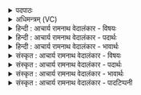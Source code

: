 <details><summary>पदपाठः</summary>

उ꣡प꣢꣯। अ꣣स्मै। गायत। नरः। प꣡व꣢꣯मानाय। इ꣡न्द꣢꣯वे। अ꣣भि꣢। दे꣣वा꣢न्। इ꣡य꣢꣯क्षते। ६५१।
</details>

<details><summary>अधिमन्त्रम् (VC)</summary>

- पवमानः सोमः
- असितः काश्यपो देवलो वा
- गायत्री
- षड्जः
</details>

<details><summary>हिन्दी : आचार्य रामनाथ वेदालंकार - विषयः</summary>

प्रथम मन्त्र में परमात्मा के प्रति मनुष्यों का कर्तव्य वर्णित किया गया है।
</details>

<details><summary>हिन्दी : आचार्य रामनाथ वेदालंकार - पदार्थः</summary>

पदार्थान्वयभाषाः -  हे (नरः) मनुष्यो ! तुम (देवान्) अहिंसा,सत्य,न्याय आदि दिव्यगुणों को (इयक्षते) प्रदान करने की इच्छावाले (अस्मै) इस (पवमानाय) पवित्रता देनेवाले, (इन्दवे) आनन्दरस से भिगोनेवाले परमात्मा के लिए (उपगायत) समीप होकर स्तुतिगीत गाया करो ॥१॥
</details>

<details><summary>हिन्दी : आचार्य रामनाथ वेदालंकार - भावार्थः</summary>

भावार्थभाषाः -  सब स्त्री-पुरुषों को चाहिए कि जगदीश के स्तुतिगीतों का कीर्तन कर और उससे प्रेरणा पाकर अपनी उन्नति करें ॥१॥
</details>

<details><summary>संस्कृत : आचार्य रामनाथ वेदालंकार - विषयः</summary>

तत्रादौ परमात्मानं प्रति मनुष्याणां कर्तव्यं वर्णयति।
</details>

<details><summary>संस्कृत : आचार्य रामनाथ वेदालंकार - पदार्थः</summary>

पदार्थान्वयभाषाः -  हे (नरः) मनुष्याः ! यूयम् (देवान्) अहिंसासत्यन्यायादिदिव्यगुणान् (अभि इयक्षते) प्रदातुमिच्छते[यजतेर्दानार्थात् सनि शतरि रूपम्। यियक्षते इति प्राप्ते अभ्यासयकारलोपश्छान्दसः] (अस्मै) एतस्मै (पवमानाय) पवित्रताप्रदायिने (इन्दवे) आनन्दरसेन क्लेदकाय सोमाख्याय परमात्मने[उनत्ति क्लेदयति उपासकान् स्वरसेन यः स इन्दुः। ‘उन्देरिच्चादेः’ उ० १.१२ इति उन्दी क्लेदने धातोः उः प्रत्ययः धातोरुकारस्येकारादेशश्च।] (उपगायत) सामीप्येन स्तुतिगीतानि उच्चारयत ॥१॥२
</details>

<details><summary>संस्कृत : आचार्य रामनाथ वेदालंकार - भावार्थः</summary>

भावार्थभाषाः -  सर्वैः स्त्रीपुरुषैर्जगदीशस्य स्तुतिगीतानि कीर्तयित्वा ततः प्रेरणां प्राप्यात्मोन्नतिर्विधेया ॥१॥
</details>

<details><summary>संस्कृत : आचार्य रामनाथ वेदालंकार - पादटिप्पनी</summary>

टिप्पणी:   १. ऋ० ९।११।१,य० ३३।६२ ऋषिः देवलः,देवता सोमः। साम० ७६३। २. यजुर्भाष्ये दयानन्दर्षिणा मन्त्रोऽयं गुरुशिष्यविषये व्याख्यातः।
</details>